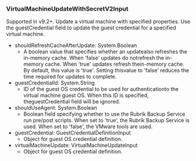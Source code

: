 ### VirtualMachineUpdateWithSecretV2Input
Supported in v9.2+. Update a virtual machine with specified properties. Use the guestCredential field to update the guest credential for a specified virtual machine.

- shouldRefreshCacheAfterUpdate: System.Boolean
  - A boolean value that specifies whether an updatealso refreshes the in-memory cache. When 'false' updates do notrefresh the in-memory cache. When 'true' updates refresh thein-memory cache. By default, this value is 'true'. Setting thisvalue to 'false' reduces the time required for updates to complete.
- guestCredentialId: System.String
  - ID of the guest OS credential to be used for authenticationto the virtual machine guest OS. When this ID is specified, theguestCredential field will be ignored.
- shouldUseAgent: System.Boolean
  - Boolean field specifying whether to use the Rubrik Backup Service run pre/post scripts. When set to 'true', the Rubrik Backup Service is used. When set to 'false', the VMware tools are used.
- guestCredential: GuestCredentialDefinitionInput
  - Object for guest OS credential definition.
- virtualMachineUpdate: VirtualMachineUpdateInput
  - Object for guest OS credential definition.
